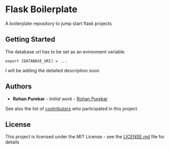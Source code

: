 # Flask Boilerplate

A boilerplate repository to jump start flask projects

## Getting Started
The database url has to be set as an evironment variable 
```
export [DATABASE_URI] = ...
```
I will be adding the detailed description soon



## Authors

* **Rohan Purekar** - *Initial work* - [Rohan Purekar](https://github.com/rap999a)

See also the list of [contributors](https://github.com/rap999a/flask-boiler-plate/contributors) who participated in this project.

## License

This project is licensed under the MIT License - see the [LICENSE.md](LICENSE.md) file for details


